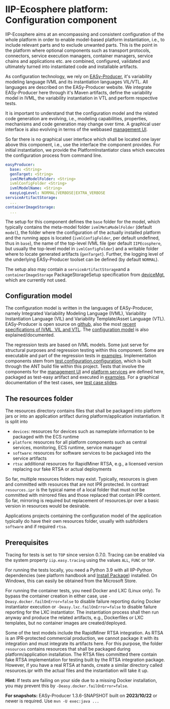 # IIP-Ecosphere platform: Configuration component

IIP-Ecosphere aims at an encompassing and consistent configuration of the whole platform in order to enable model-based platform instantiation, i.e., to include relevant parts and to exclude unwanted parts. This is the point in the platform where optional components such as transport protocols, connectors, service execution managers, container managers, service chains and applications etc. are combined, configured, validated and ultimately turned into instantiated code and installable artifacts.

As configuration technology, we rely on [EASy-Producer](https://sse.uni-hildesheim.de/forschung/projekte/easy-producer/), it's variability modeling language IVML and its instantiation languages VIL/VTL. All languages are described on the EASy-Producer website. We integrate EASy-Producer here through it's Maven artifacts, define the variability model in IVML, the variability instantiation in VTL and perform respective tests.

It is important to understand that the configuration model and the related code generation are evolving, i.e., modeling capabilities, properties, mechanisms and code generation may change over time. A graphical user interface is also evolving in terms of the webbased [management UI](../../managementUI).

So far there is no graphical user interface which shall be located one layer above this component, i.e., use the interface the component provides. For initial instantiation, we provide the PlatformInstantiator class which executes the configuration process from command line.

```yaml
easyProducer:
  base: <String>
  genTarget: <String>
  ivmlMetaModelFolder: <String>
  ivmlConfigFolder <String>
  ivmlModelName: <String>
  easyLogLevel: NORMAL|VERBOSE|EXTRA_VERBOSE
serviceArtifactStorage:
  ...
containerImageStorage:
  ...
```

The setup for this component defines the `base` folder for the model, which typically contains the meta-model folder `ivmlMetaModelFolder` (default `model`), the folder where the configuration of the actually installed platform and the running apps is located (`ivmlConfigFolder`, per default undefined, thus in `base`), the name of the top-level IVML file (per default `IIPEcosphere`, but usually the top-level model in `ivmlConfigFolder`) and a writable folder where to locate generated artifacts (`genTarget`). Further, the logging level of the underlying EASy-Producer toolset can be defined (by default `NORMAL`).

The setup also may contain a `serviceArtifactStorage`and a `containerImageStorage` PackageStorageSetup specification from [deviceMgt](../../resources/deviceMgt/README.md), which are currently not used.


## Configuration model

The configuration model is written in the languages of EASy-Producer, namely Integrated Variability Modeling Language (IVML), Variability Instantiation Language (VIL) and Variability Template/Asset Language (VTL). EASy-Producer is open source on [github](https://github.com/SSEHUB/EASyProducer), also the most [recent specifications of IVML, VIL and VTL](https://github.com/SSEHUB/EASyProducer/tree/master/doc/web/docPreview). The [configuration model](/src/main/easy) is also explained/documented.

The regression tests are based on IVML models. Some just serve for structural purposes and regression testing within this component. Some are executable and part of the regression tests in [examples](../../examples/README.md). Implementation components stem from [test.configuration.configuration](../../tests/test.configuration.configuration/README.md), which is built through the ANT build file within this project. Tests that involve the components for the [management UI](../../managmementUI) and [platform services](../../platform) are defined here, packaged as test-easy artifact and executed in [examples](../../examples/examples). For a graphical documentation of the test cases, see [test case slides](src/test/easy/summary.pdf).

## The resources folder

The resources directory contains files that shall be packaged into platform jars or into an application artifact during platform/application instantiation. It is split into

- `devices`: resources for devices such as nameplate information to be packaged with the ECS runtime
- `platform`: resources for all platform components such as central services, monitoring, ECS runtime, service manager
- `software`: resources for software services to be packaged into the service artifacts
- `rtsa`: additional resources for RapidMiner RTSA, e.g., a licensed version replacing our fake RTSA or actual deployments

So far, multiple resources folders may exist. Typically, resources is given and committed with resources that are not IPR protected. In contrast `resources.ipr` is the typical name of a local folder that must not be committed with mirrored files and those replaced that contain IPR content. So far, mirroring is required but replacement of resources.ipr over a basic version in resources would be desirable.

Applications projects containing the configuration model of the application typically do have their own resources folder, usually with subfolders `software` and if required `rtsa`.

## Prerequisites

Tracing for tests is set to `TOP` since version 0.7.0. Tracing can be enabled via the system property `iip.easy.tracing` using the values `ALL`, `FUNC` or `TOP`.

For running the tests locally, you need a Python 3.9 with all IIP-Python dependencies (see platform handbook and [Install Package](../../tools/Install)) installed. On Windows, this can easily be obtained from the Microsoft Store.

For running the container tests, you need Docker and LXC (Linux only). To bypass the container creation in either case, use `-Deasy.docker.failOnError=false` to disable failure reporting during Docker instantiator execution or `-Deasy.lxc.failOnError=false` to disable failure reporting for the LXC instantiator. The instantiation process shall then run anyway and produce the related artifacts, e.g., Dockerfiles or LXC templates, but no container images are created/deployed.

Some of the test models include the RapidMiner RTSA integration. As RTSA is an IPR-protected commercial production, we cannot package it with its integration and must integrate its artifacts here. For this purpose, the folder `resources` contains resources that shall be packaged during platform/application installation. The RTSA files committed there contain fake RTSA implementation for testing built by the RTSA integration package. However, if you have a real RTSA at hands, create a similar directory called resources.ipr with the actual files and the instantiation will take it up.

**Hint:** If tests are failing on your side due to a missing Docker installation, you may prevent this by `-Deasy.docker.failOnError=false`.

**For snapshots:** EASy-Producer 1.3.6-SNAPSHOT built on **2023/10/22** or newer is required. Use `mvn -U exec:java ...`